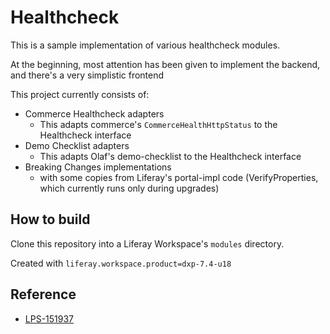 # Healthcheck

This is a sample implementation of various healthcheck modules.

At the beginning, most attention has been given to implement the backend, and there's a very simplistic frontend

This project currently consists of:

* Commerce Healthcheck adapters
    * This adapts commerce's `CommerceHealthHttpStatus` to the Healthcheck interface 
* Demo Checklist adapters
    * This adapts Olaf's demo-checklist to the Healthcheck interface 
* Breaking Changes implementations
    * with some copies from Liferay's portal-impl code (VerifyProperties, which currently runs only during upgrades)

## How to build

Clone this repository into a Liferay Workspace's `modules` directory.

Created with `liferay.workspace.product=dxp-7.4-u18`

## Reference

* [LPS-151937](https://issues.liferay.com/browse/LPS-151937)
